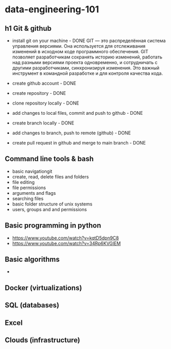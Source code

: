 # data-engineering-101

## h1 Git & github
- install git on your machine - DONE
GIT — это распределённая система управления версиями. Она используется для отслеживания изменений в исходном коде программного обеспечения. GIT позволяет разработчикам сохранять историю изменений, работать над разными версиями проекта одновременно, и сотрудничать с другими разработчиками, синхронизируя изменения. Это важный инструмент в командной разработке и для контроля качества кода.


- create github account - DONE
- create repository - DONE
- clone repository locally - DONE
- add changes to local files, commit and push to github - DONE
- create branch locally - DONE
- add changes to branch, push to remote (github) - DONE
- create pull request in github and merge to main branch - DONE

## Command line tools & bash
- basic navigationgit
- create, read, delete files and folders
- file editing
- file permissions
- arguments and flags
- searching files
- basic folder structure of unix systems
- users, groups and and permissions

## Basic programming in python
- https://www.youtube.com/watch?v=kqtD5dpn9C8
- https://www.youtube.com/watch?v=34Rp6KVGIEM
	
## Basic algorithms
- 

## Docker (virtualizations)
## SQL (databases)
## Excel
## Clouds (infrastructure)


